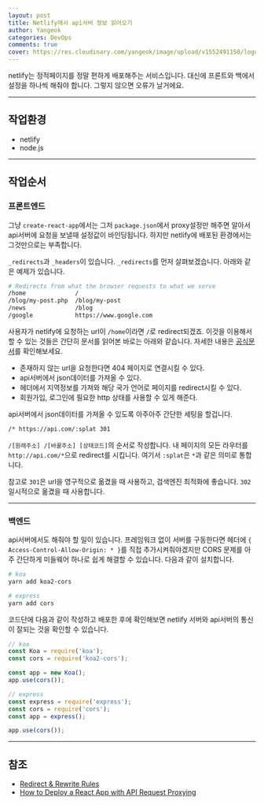 ```yaml
---
layout: post
title: Netlify에서 api서버 정보 읽어오기
author: Yangeok
categories: DevOps
comments: true
cover: https://res.cloudinary.com/yangeok/image/upload/v1552491150/logo/posts/netlinode.jpg
---
```


netlify는 정적페이지를 정말 편하게 배포해주는 서비스입니다. 대신에 프론트와 백에서 설정을 하나씩 해줘야 합니다. 그렇지 않으면 오류가 날거에요.

---

## 작업환경

- netlify
- node.js

---

## 작업순서

### 프론트엔드

그냥 `create-react-app`에서는 그저 `package.json`에서 proxy설정만 해주면 알아서 api서버에 요청을 보낼때 설정값이 바인딩됩니다. 하지만 netlify에 배포된 환경에서는 그것만으로는 부족합니다.

`_redirects`과 `_headers`이 있습니다. `_redirects`를 먼저 살펴보겠습니다. 아래와 같은 예제가 있습니다.

```sh
# Redirects from what the browser requests to what we serve
/home              /
/blog/my-post.php  /blog/my-post
/news              /blog
/google            https://www.google.com
```

사용자가 netlify에 요청하는 url이 `/home`이라면 `/`로 redirect되겠죠. 이것을 이용해서 할 수 있는 것들은 간단히 문서를 읽어본 바로는 아래와 같습니다. 자세한 내용은 [공식문서](https://www.netlify.com/docs/redirects/)를 확인해보세요.

- 존재하지 않는 url을 요청한다면 404 페이지로 연결시킬 수 있다.
- api서버에서 json데이터를 가져올 수 있다.
- 헤더에서 지역정보를 가져와 해당 국가 언어로 페이지를 redirect시킬 수 있다.
- 회원가입, 로그인에 필요한 http 상태를 사용할 수 있게 해준다.

api서버에서 json데이터를 가져올 수 있도록 아주아주 간단한 세팅을 할겁니다.

```sh
/* https://api.com/:splat 301
```

`/[원래주소] /[바꿀주소] [상태코드]`의 순서로 작성합니다. 내 페이지의 모든 라우터를 `http://api.com/*`으로 redirect를 시킵니다. 여기서 `:splat`은 `*`과 같은 의미로 통합니다.

참고로 `301`은 url을 영구적으로 옮겼을 때 사용하고, 검색엔진 최적화에 좋습니다. `302` 일시적으로 옮겼을 때 사용합니다.

---

### 백엔드

api서버에서도 해줘야 할 일이 있습니다. 프레임워크 없이 서버를 구동한다면 헤더에 `{ Access-Control-Allow-Origin: * }`를 직접 추가시켜줘야겠지만 CORS 문제를 아주 간단하게 미들웨어 하나로 쉽게 해결할 수 있습니다. 다음과 같이 설치합니다.

```sh
# koa
yarn add koa2-cors

# express
yarn add cors
```

코드단에 다음과 같이 작성하고 배포한 후에 확인해보면 netlify 서버와 api서버의 통신이 잘되는 것을 확인할 수 있습니다.

```js
// koa
const Koa = require('koa');
const cors = require('koa2-cors');

const app = new Koa();
app.use(cors());

// express
const express = require('express');
const cors = require('cors');
const app = express();

app.use(cors());
```

---

## 참조

- [Redirect & Rewrite Rules](https://www.netlify.com/docs/redirects/)
- [How to Deploy a React App with API Request Proxying](https://www.snsavage.com/blog/2017/how-to-deploy-a-react-app-with-api-request-proxying.html)
